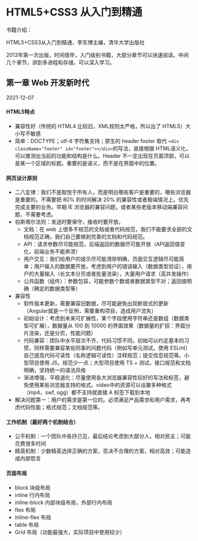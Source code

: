 # HTML5+CSS3 从入门到精通

书籍介绍：

HTML5+CSS3从入门到精通，李东博主编，清华大学出版社

2013年第一次出版，时间很早，入门级别书籍，大部分章节可以快速阅读。中间几个章节，讲到多进程和存储，可以深入学习。



## 第一章 Web 开发新时代

2021-12-07

#### HTML5特点

- 兼容性好（传统的 HTML4 比较旧，XML规则太严格，所以出了 HTML5）大小写不敏感
- 简单：DOCTYPE；utf-8 字符集支持；原生的 header footer 取代 `<div className="footer" id="footer"></div>`的写法，直接根据 HTML语义化，可以推测出当前的功能和结构是什么。Header 不一定出现在页面顶部，可以是某一个区域的标题。重要的是语义，而不是在界面中的位置。

#### 网页设计原则

- 二八定律：我们不是取悦于所有人，而是明白哪些客户是重要的，哪些浏览器是重要的。不需要把 80% 的时间解决 20% 的兼容性或者极端情况上。优先完成主要的业务。早期 IE 浏览器的兼容问题，或者某些老版本移动端兼容问题，不需要考虑。
- 伯斯塔尔法则：发送时要保守，接收时要开放。
  - 文档：在 web 上很多不规范的文档或者代码规范，我们不能要求全部的文档规范正确，我们自己要做到完善的文档和代码规范。
  - API：请求参数尽可能规范，后端返回的数据尽可能开放（API返回值变化，前端业务不能奔溃）
  - 用户交互：我们给用户的提示尽可能清除明确，页面交互逻辑尽可能简单；用户输入的数据要开放，考虑到用户的错误输入（数据类型验证），用户的大量输入（长文本分页或者批量渲染），大量用户请求（高并发操作）
  - 公共函数（组件）：参数包容，可能参数个数或者数据类型不对；返回值明确（确定的数据类型等）
- 兼容性
  - 软件版本更新，需要兼容旧数据，尽可能避免出现断层式的更新（Angular就是一个反例，需要重构项目，造成用户流失）
  - 初始设计：考虑到未来可扩展性，某个字段使用字符串还是数组（数据类型可扩展），数据量从 100 到 10000 的界面效果（数据量的扩招：界面分片渲染，还是分页，性能问题）
  - 代码兼容：团队中水平层次不齐，代码习惯不同。初始可以约定基本的习惯，同样需要兼容某些同事的问题代码（例如写单元测试，使用 ESLint）自己提高代码可读性（名称逻辑可读性）注释规范；提交信息规范等。小型项目使用 JS，规范少一点；大型项目使用 TS + 测试，接口规范和文档明确，坚持统一的语法风格
  - 渐进增强，平稳退化：尽量使用各大浏览器兼容性较好的写法和标签，避免使用某些浏览器支持的格式。video中的资源可以设置多种格式（mp4，swf, ogg）都不支持就直接 A 标签下载到本地
- 解决问题第一：用户的需求是第一位的。必须满足产品需求和用户需求，再考虑代码性能；格式规范；文档规范等。

#### 工作机制（最好两个机制结合）

- 公平机制：一个团队中各抒己见，最后结论考虑到大部分人，相对民主；可能花费很多时间
- 精英机制：少数精英选择正确的方案，否决不合理的方案，相对高效；可能造成内部怨言

#### 页面布局

- block 块级布局
- inline 行内布局
- inline-block 内部块级布局，外部行内布局
- flex 布局
- Inline-flex 布局
- table 布局
- Grid 布局（功能最强大，实际项目中使用较少）



